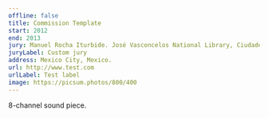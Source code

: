 ```yaml
---
offline: false
title: Commission Template
start: 2012
end: 2013
jury: Manuel Rocha Iturbide. José Vasconcelos National Library, Ciudadela. 
juryLabel: Custom jury
address: Mexico City, Mexico. 
url: http://www.test.com
urlLabel: Test label
image: https://picsum.photos/800/400
---
```


8-channel sound piece. 